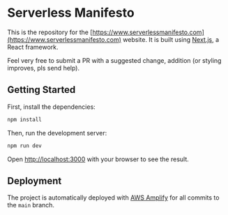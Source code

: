 # Serverless Manifesto

This is the repository for the [https://www.serverlessmanifesto.com](https://www.serverlessmanifesto.com) website. It is built using [Next.js](https://nextjs.org/), a React framework.

Feel very free to submit a PR with a suggested change, addition (or styling improves, pls send help).

## Getting Started

First, install the dependencies:

```bash
npm install
```

Then, run the development server:

```bash
npm run dev
```

Open [http://localhost:3000](http://localhost:3000) with your browser to see the result.

## Deployment

The project is automatically deployed with [AWS Amplify](https://aws.amazon.com/amplify/) for all commits to the `main` branch.
